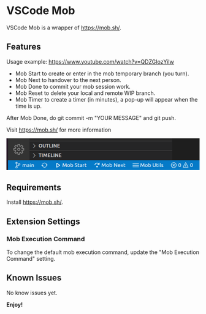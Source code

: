 # VSCode Mob

VSCode Mob is a wrapper of https://mob.sh/.

## Features

Usage example: https://www.youtube.com/watch?v=QDZGIozYiIw

- Mob Start to create or enter in the mob temporary branch (you turn).
- Mob Next to handover to the next person.
- Mob Done to commit your mob session work.
- Mob Reset to delete your local and remote WIP branch.
- Mob Timer to create a timer (in minutes), a pop-up will appear when the time is up.

After Mob Done, do git commit -m "YOUR MESSAGE" and git push.

Visit https://mob.sh/ for more information

![Mob Utils menu](./images/mob_utils_menu.png)

## Requirements

Install https://mob.sh/.

## Extension Settings

### Mob Execution Command
To change the default mob execution command, update the "Mob Execution Command" setting.

## Known Issues

No know issues yet.

**Enjoy!**
